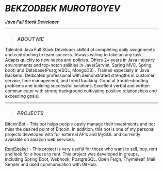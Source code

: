# _BEKZODBEK MUROTBOYEV_ 
***_Java Full Stack Developer_***                           

---

>### _ABOUT ME_

Talented Java Full Stack Developer skilled at completing daily assignments and contributing to team success. Always willing to take on any task. Adapts quickly to new needs and policies. Offers 2+ years in Java industry environments and top-notch abilities in Java(Servlet, Spring MVC, Spring boot) and Database(PostgreSQL, MongoDB) . Trained especially in Java Backend. Dedicated professional with demonstrated strengths in customer service, time management, and trend tracking. Good at troubleshooting problems and building successful solutions. Excellent verbal and written communicator with strong background cultivating positive relationships and exceeding goals.

---

>### _PROJECTS_

[BitcoinBot](https://t.me/bitcoin001Bot) - This bot helps people easily manage their investments and not miss the desired point of Bitcoin. In addition, this bot is one of my personal projects developed with full external APIs and MySQL and currently available on amazon web services.
 
[RentSeeker](https://t.me/ijarachi01Bot) - This project is very useful for those who want to sell, buy, rent and look for a house to rent. This project was developed in groups, including Spring Boot, Webhook, PostgreSQL, Open Feign, Thymeleaf, Mail Sender and used communication with GitHub.



